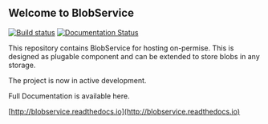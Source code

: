 ## Welcome to BlobService

[![Build status](https://ci.appveyor.com/api/projects/status/83uh2apqs8xh92o1?svg=true)](https://ci.appveyor.com/project/Aram/blobservice)
[![Documentation Status](https://readthedocs.org/projects/blobservice/badge/?version=latest)](http://blobservice.readthedocs.io/en/latest/?badge=latest)

This repository contains BlobService for hosting on-permise. 
This is designed as plugable component and can be extended to store blobs in any storage.

The project is now in active development.

Full Documentation is available here.

[http://blobservice.readthedocs.io](http://blobservice.readthedocs.io)
